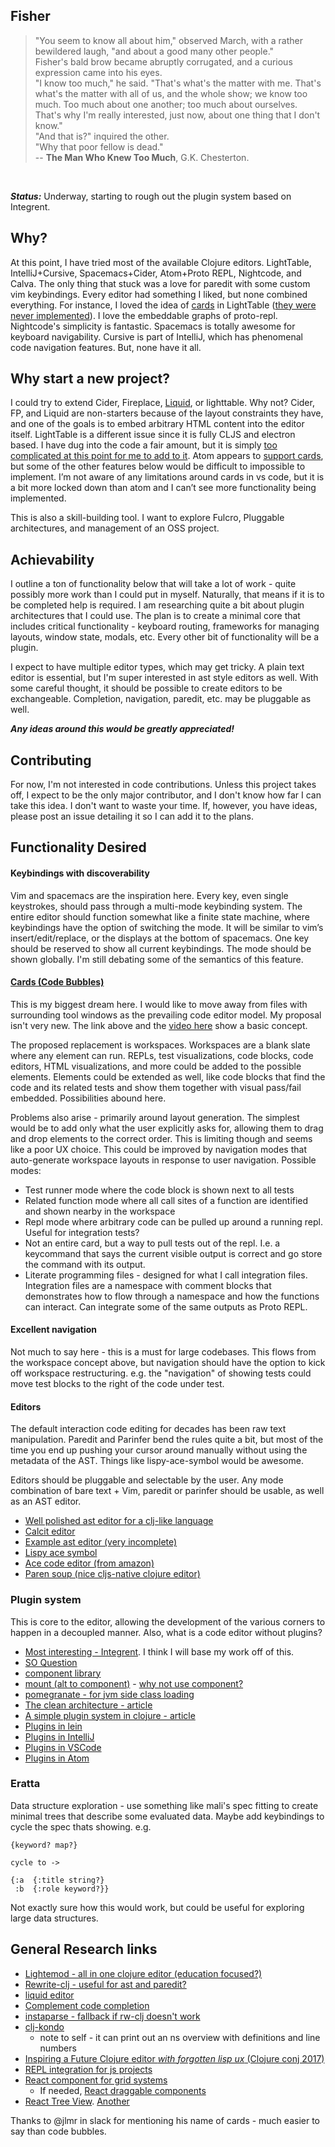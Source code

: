 ## Fisher

> "You seem to know all about him," observed March, with a rather bewildered laugh, "and about a good many other people."  
> Fisher's bald brow became abruptly corrugated, and a curious expression came into his eyes.  
> "I know too much," he said. "That's what's the matter with me. That's what's the matter with all of us, and the whole show; we know too much. Too much about one another; too much about ourselves. That's why I'm really interested, just now, about one thing that I don't know."  
> "And that is?" inquired the other.  
> "Why that poor fellow is dead."  
-- **The Man Who Knew Too Much**, G.K. Chesterton.

<br/>

***Status:*** Underway, starting to rough out the plugin system based on Integrent. 

## Why?

At this point, I have tried most of the available Clojure editors. LightTable, IntelliJ+Cursive, Spacemacs+Cider, Atom+Proto REPL, Nightcode, and Calva. The only thing that stuck was a love for paredit with some custom vim keybindings. Every editor had something I liked, but none combined everything. For instance, I loved the idea of [cards][2] in LightTable ([they were never implemented][1]). I love the embeddable graphs of proto-repl. Nightcode's simplicity is fantastic. Spacemacs is totally awesome for keyboard navigability. Cursive is part of IntelliJ, which has phenomenal code navigation features. But, none have it all.

## Why start a new project?

I could try to extend Cider, Fireplace, [Liquid][14], or lighttable. Why not? Cider, FP, and Liquid are non-starters because of the layout constraints they have, and one of the goals is to embed arbitrary HTML content into the editor itself. LightTable is a different issue since it is fully CLJS and electron based. I have dug into the code a fair amount, but it is simply [too complicated at this point for me to add to it][4].  Atom appears to [support cards][18], but some of the other features below would be difficult to impossible to implement. I’m not aware of any limitations around cards in vs code, but it is a bit more locked down than atom and I can’t see more functionality being implemented. 

This is also a skill-building tool. I want to explore Fulcro, Pluggable architectures, and management of an OSS project. 

## Achievability 

I outline a ton of functionality below that will take a lot of work - quite possibly more work than I could put in myself. Naturally, that means if it is to be completed help is required. I am researching quite a bit about plugin architectures that I could use. The plan is to create a minimal core that includes critical functionality - keyboard routing, frameworks for managing layouts, window state, modals, etc. Every other bit of functionality will be a plugin.

I expect to have multiple editor types, which may get tricky. A plain text editor is essential, but I'm super interested in ast style editors as well. With some careful thought, it should be possible to create editors to be exchangeable. Completion, navigation, paredit, etc. may be pluggable as well. 

***Any ideas around this would be greatly appreciated!***

## Contributing

For now, I'm not interested in code contributions. Unless this project takes off, I expect to be the only major contributor, and I don't know how far I can take this idea. I don't want to waste your time. If, however, you have ideas, please post an issue detailing it so I can add it to the plans.

## Functionality Desired

#### Keybindings with discoverability

Vim and spacemacs are the inspiration here. Every key, even single keystrokes, should pass through a multi-mode keybinding system. The entire editor should function somewhat like a finite state machine, where keybindings have the option of switching the mode. It will be similar to vim’s insert/edit/replace, or the displays at the bottom of spacemacs. One key should be reserved to show all current keybindings. The mode should be shown globally. I'm still debating some of the semantics of this feature.

#### [Cards (Code Bubbles)][5]

This is my biggest dream here. I would like to move away from files with surrounding tool windows as the prevailing code editor model. My proposal isn't very new. The link above and the [video here][2] show a basic concept.
 
The proposed replacement is workspaces. Workspaces are a blank slate where any element can run. REPLs, test visualizations, code blocks, code editors, HTML visualizations, and more could be added to the possible elements. Elements could be extended as well, like code blocks that find the code and its related tests and show them together with visual pass/fail embedded. Possibilities abound here.

Problems also arise - primarily around layout generation. The simplest would be to add only what the user explicitly asks for, allowing them to drag and drop elements to the correct order. This is limiting though and seems like a poor UX choice. This could be improved by navigation modes that auto-generate workspace layouts in response to user navigation. Possible modes:

- Test runner mode where the code block is shown next to all tests
- Related function mode where all call sites of a function are identified and shown nearby in the workspace
- Repl mode where arbitrary code can be pulled up around a running repl. Useful for integration tests?
- Not an entire card, but a way to pull tests out of the repl. I.e. a keycommand that says the current visible output is correct and go store the command with its output. 
- Literate programming files - designed for what I call integration files. Integration files are a namespace with comment blocks that demonstrates how to flow through a namespace and how the functions can interact. Can integrate some of the same outputs as Proto REPL.
 

#### Excellent navigation

Not much to say here - this is a must for large codebases. This flows from the workspace concept above, but navigation should have the option to kick off workspace restructuring. e.g. the "navigation" of showing tests could move test blocks to the right of the code under test. 

#### Editors

The default interaction code editing for decades has been raw text manipulation. Paredit and Parinfer bend the rules quite a bit, but most of the time you end up pushing your cursor around manually without using the metadata of the AST. Things like lispy-ace-symbol would be awesome.

Editors should be pluggable and selectable by the user. Any mode combination of bare text + Vim, paredit or parinfer should be usable, as well as an AST editor.

- [Well polished ast editor for a clj-like language][10]
- [Calcit editor][11]
- [Example ast editor (very incomplete)][9]
- [Lispy ace symbol][6]
- [Ace code editor (from amazon)][7]
- [Paren soup (nice cljs-native clojure editor)][8]

### Plugin system

This is core to the editor, allowing the development of the various corners to happen in a decoupled manner. Also, what is a code editor without plugins?

- [Most interesting - Integrent][37]. I think I will base my work off of this.
- [SO Question][20]
- [component library][21]
- [mount (alt to component)][23] - [why not use component?][24]
- [pomegranate - for jvm side class loading][22]
- [The clean architecture - article][25]
- [A simple plugin system in clojure - article][26]
- [Plugins in lein][27]
- [Plugins in IntelliJ][28]
- [Plugins in VSCode][29] 
- [Plugins in Atom][30]

### Eratta

Data structure exploration - use something like mali's spec fitting to create minimal trees that describe some evaluated data. Maybe add keybindings to cycle the spec thats showing. 
e.g. 

```
{keyword? map?}

cycle to ->

{:a  {:title string?}
 :b  {:role keyword?}}
```

Not exactly sure how this would work, but could be useful for exploring large data structures.


## General Research links

- [Lightemod - all in one clojure editor (education focused?)][12]
- [Rewrite-clj - useful for ast and paredit?][13]
- [liquid editor][14]
- [Complement code completion][15]
- [instaparse - fallback if rw-clj doesn't work][16]
- [clj-kondo][17]
    - note to self - it can print out an ns overview with definitions and line numbers
- [Inspiring a Future Clojure editor _with forgotten lisp ux_ (Clojure conj 2017)][19]
- [REPL integration for js projects][31]
- [React component for grid systems][33]
  - If needed, [React draggable components][34]
- [React Tree View][35]. [Another][36]

Thanks to @jlmr in slack for mentioning his name of cards - much easier to say than code bubbles.

[1]: https://groups.google.com/forum/#!searchin/light-table-discussion/bubbles/light-table-discussion/AIx17mxKQmo/JiGFRzu6uxkJ
[2]: https://www.kickstarter.com/projects/ibdknox/light-table
[4]: https://groups.google.com/forum/#!msg/light-table-discussion/2csnnNA1pfo/693EWDJVhuwJ
[5]: http://cs.brown.edu/~spr/codebubbles/
[6]: http://oremacs.com/lispy/#lispy-ace-symbol
[7]: https://ace.c9.io/
[8]: https://github.com/oakes/paren-soup/
[9]: https://github.com/Hendekagon/iiiiioiooooo-dom
[10]: http://kevinmahoney.co.uk/articles/structural-editor-prototype/
[11]: https://github.com/Cirru/calcit-editor
[12]: https://github.com/oakes/Lightmod
[13]: https://github.com/xsc/rewrite-clj
[14]: https://github.com/mogenslund/liquid
[15]: https://github.com/alexander-yakushev/compliment
[16]: https://github.com/Engelberg/instaparse
[17]: https://github.com/borkdude/clj-kondo
[18]: https://github.com/moodyloo/atombubble
[19]: https://www.youtube.com/watch?v=K0Tsa3smr1w
[20]: https://stackoverflow.com/questions/17969926/architecture-for-plugins-to-be-loaded-in-runtime
[21]: https://github.com/stuartsierra/component
[22]: https://github.com/clj-commons/pomegranate
[23]: https://github.com/tolitius/mount
[24]: https://github.com/tolitius/mount/blob/master/doc/differences-from-component.md#differences-from-component
[25]: https://blog.cleancoder.com/uncle-bob/2012/08/13/the-clean-architecture.html
[26]: https://yogthos.net/posts/2015-01-15-A-Plugin-System-in-Clojure.html
[27]: https://github.com/technomancy/leiningen/blob/master/doc/PLUGINS.md#writing-a-plugin
[28]: http://www.jetbrains.org/intellij/sdk/docs/basics/plugin_structure/plugin_extensions.html#how-to-get-the-extension-points-list
[29]: https://code.visualstudio.com/api/extension-capabilities/overview
[30]: https://github.com/atom/flight-manual.atom.io
[31]: https://github.com/mauricioszabo/repl-tooling
[32]: https://github.com/JJ-Atkinson/Ful-Frame
[33]: https://github.com/STRML/react-grid-layout
[34]: https://github.com/strml/react-draggable
[35]: https://reactjsexample.com/a-hierarchical-object-tree-component-for-react/
[36]: https://github.com/chenglou/react-treeview
[37]: https://github.com/weavejester/integrant

